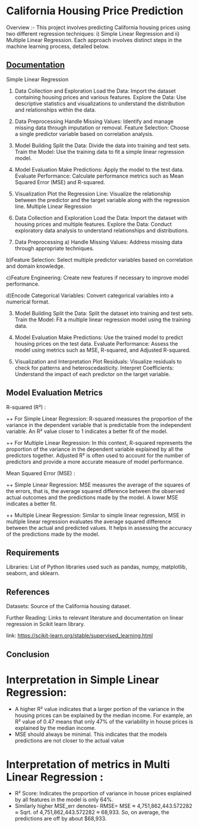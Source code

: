 
# California Housing Price Prediction

Overview :- 
This project involves predicting California housing prices using two different regression techniques: 
i) Simple Linear Regression and 
ii) Multiple Linear Regression. 
Each approach involves distinct steps in the machine learning process, detailed below.


## [Documentation](https://linktodocumentation)

Simple Linear Regression
1. Data Collection and Exploration
Load the Data: Import the dataset containing housing prices and various features.
Explore the Data: Use descriptive statistics and visualizations to understand the distribution and relationships within the data.

2. Data Preprocessing
Handle Missing Values: Identify and manage missing data through imputation or removal.
Feature Selection: Choose a single predictor variable based on correlation analysis.

3. Model Building
Split the Data: Divide the data into training and test sets.
Train the Model: Use the training data to fit a simple linear regression model.

4. Model Evaluation
Make Predictions: Apply the model to the test data.
Evaluate Performance: Calculate performance metrics such as Mean Squared Error (MSE) and R-squared.

5. Visualization
Plot the Regression Line: Visualize the relationship between the predictor and the target variable along with the regression line.
Multiple Linear Regression

1. Data Collection and Exploration
Load the Data: Import the dataset with housing prices and multiple features.
Explore the Data: Conduct exploratory data analysis to understand relationships and distributions.

2. Data Preprocessing
a) Handle Missing Values: Address missing data through appropriate techniques.

b)Feature Selection: Select multiple predictor variables based on correlation and domain knowledge.

c)Feature Engineering: Create new features if necessary to improve model performance.

d)Encode Categorical Variables: Convert categorical variables into a numerical format.

3. Model Building
Split the Data: Split the dataset into training and test sets.
Train the Model: Fit a multiple linear regression model using the training data.

4. Model Evaluation
Make Predictions: Use the trained model to predict housing prices on the test data.
Evaluate Performance: Assess the model using metrics such as MSE, R-squared, and Adjusted R-squared.

5. Visualization and Interpretation
Plot Residuals: Visualize residuals to check for patterns and heteroscedasticity.
Interpret Coefficients: Understand the impact of each predictor on the target variable.
## Model Evaluation Metrics
R-squared (R²) :

++ For Simple Linear Regression: R-squared measures the proportion of the variance in the dependent variable that is predictable from the independent variable. An R² value closer to 1 indicates a better fit of the model.

++ For Multiple Linear Regression: In this context, R-squared represents the proportion of the variance in the dependent variable explained by all the predictors together. Adjusted R² is often used to account for the number of predictors and provide a more accurate measure of model performance.

Mean Squared Error (MSE) :

++ Simple Linear Regression: MSE measures the average of the squares of the errors, that is, the average squared difference between the observed actual outcomes and the predictions made by the model. A lower MSE indicates a better fit.

++ Multiple Linear Regression: Similar to simple linear regression, MSE in multiple linear regression evaluates the average squared difference between the actual and predicted values. It helps in assessing the accuracy of the predictions made by the model.
## Requirements
Libraries: List of Python libraries used such as pandas, numpy, matplotlib, seaborn, and sklearn.
## References
Datasets: Source of the California housing dataset.

Further Reading: Links to relevant literature and documentation on linear regression in Scikit learn library.

link: 
https://scikit-learn.org/stable/supervised_learning.html
## Conclusion

# Interpretation in Simple Linear Regression:
- A higher R² value indicates that a larger portion of the variance in the housing prices can be explained by the median income.
  For example, an R² value of 0.47 means that only 47% of the variability in house prices is explained by the median income.
- MSE should always be minimal. This indicates that the models predictions are not closer to the actual value

# Interpretation of metrics in Multi Linear Regression :

- R² Score: Indicates the proportion of variance in house prices explained by all features in the model is only 64%.
 - Similarly higher MSE_err denotes- 
RMSE= MSE ≈ 4,751,862,443.572282 ≈ Sqrt. of 4,751,862,443.572282 ≈ 68,933. So, on average, the predictions are off by about $68,933.